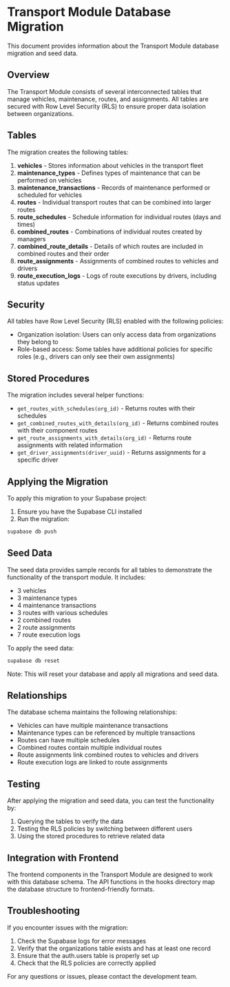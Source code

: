 # Transport Module Database Migration

This document provides information about the Transport Module database migration and seed data.

## Overview

The Transport Module consists of several interconnected tables that manage vehicles, maintenance, routes, and assignments. All tables are secured with Row Level Security (RLS) to ensure proper data isolation between organizations.

## Tables

The migration creates the following tables:

1. **vehicles** - Stores information about vehicles in the transport fleet
2. **maintenance_types** - Defines types of maintenance that can be performed on vehicles
3. **maintenance_transactions** - Records of maintenance performed or scheduled for vehicles
4. **routes** - Individual transport routes that can be combined into larger routes
5. **route_schedules** - Schedule information for individual routes (days and times)
6. **combined_routes** - Combinations of individual routes created by managers
7. **combined_route_details** - Details of which routes are included in combined routes and their order
8. **route_assignments** - Assignments of combined routes to vehicles and drivers
9. **route_execution_logs** - Logs of route executions by drivers, including status updates

## Security

All tables have Row Level Security (RLS) enabled with the following policies:

- Organization isolation: Users can only access data from organizations they belong to
- Role-based access: Some tables have additional policies for specific roles (e.g., drivers can only see their own assignments)

## Stored Procedures

The migration includes several helper functions:

- `get_routes_with_schedules(org_id)` - Returns routes with their schedules
- `get_combined_routes_with_details(org_id)` - Returns combined routes with their component routes
- `get_route_assignments_with_details(org_id)` - Returns route assignments with related information
- `get_driver_assignments(driver_uuid)` - Returns assignments for a specific driver

## Applying the Migration

To apply this migration to your Supabase project:

1. Ensure you have the Supabase CLI installed
2. Run the migration:

```bash
supabase db push
```

## Seed Data

The seed data provides sample records for all tables to demonstrate the functionality of the transport module. It includes:

- 3 vehicles
- 3 maintenance types
- 4 maintenance transactions
- 3 routes with various schedules
- 2 combined routes
- 2 route assignments
- 7 route execution logs

To apply the seed data:

```bash
supabase db reset
```

Note: This will reset your database and apply all migrations and seed data.

## Relationships

The database schema maintains the following relationships:

- Vehicles can have multiple maintenance transactions
- Maintenance types can be referenced by multiple transactions
- Routes can have multiple schedules
- Combined routes contain multiple individual routes
- Route assignments link combined routes to vehicles and drivers
- Route execution logs are linked to route assignments

## Testing

After applying the migration and seed data, you can test the functionality by:

1. Querying the tables to verify the data
2. Testing the RLS policies by switching between different users
3. Using the stored procedures to retrieve related data

## Integration with Frontend

The frontend components in the Transport Module are designed to work with this database schema. The API functions in the hooks directory map the database structure to frontend-friendly formats.

## Troubleshooting

If you encounter issues with the migration:

1. Check the Supabase logs for error messages
2. Verify that the organizations table exists and has at least one record
3. Ensure that the auth.users table is properly set up
4. Check that the RLS policies are correctly applied

For any questions or issues, please contact the development team.
